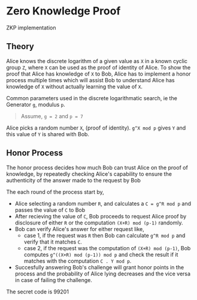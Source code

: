 # Zero Knowledge Proof

ZKP implementation

## Theory

Alice knows the discrete logarithm of a given value as `X` in a known cyclic group `Z`, where `X` can be used as the proof of identity of Alice.
To show the proof that Alice has knowledge of `X` to Bob, Alice has to implement a honor process multiple times which will assist Bob to understand Alice has knowledge of `X` without actually learning the value of `X`.

Common parameters used in the discrete logarithmatic search, ie the Generator `g`, modulus `p`.

> Assume, `g = 2` and `p = 7`

Alice picks a random number `X`, (proof of identity). `g^X mod p` gives `Y` and this value of `Y` is shared with Bob.

## Honor Process

The honor process decides how much Bob can trust Alice on the proof of knowledge, by repeatedly checking Alice's capability to ensure the authenticity of the answer made to the request by Bob

The each round of the process start by,

- Alice selecting a random number `R`, and calculates a `C = g^R mod p` and passes the value of `C` to Bob
- After recieving the value of `C`, Bob proceeds to request Alice proof by disclosure of either `R` or the computation `(X+R) mod (p-1)` randomly.
- Bob can verify Alice's answer for either request like,
  - case 1, if the request was `R` then Bob can calculate `g^R mod p` and verify that it matches `C`.
  - case 2, if the request was the computation of `(X+R) mod (p-1)`, Bob computes `g^((X+R) mod (p-1)) mod p` and check the result if it matches with the computation `C . Y mod p`.
- Succesfully answering Bob's challenge will grant honor points in the process and the probability of Alice lying decreases and the vice versa in case of failing the challenge.

The secret code is 99201
